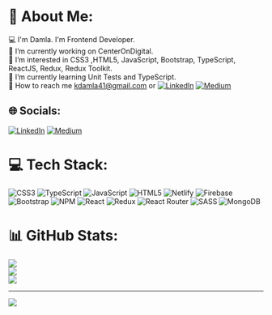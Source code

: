 # 💫 About Me:
💻 I'm Damla. I'm Frontend Developer. <br>🏢 I’m currently working on CenterOnDigital.<br> 👀 I’m interested in CSS3 ,HTML5, JavaScript, Bootstrap, TypeScript, ReactJS, Redux, Redux Toolkit.<br>🌱 I’m currently learning Unit Tests and TypeScript.<br> 📩  How to reach me  kdamla41@gmail.com or [![LinkedIn](https://img.shields.io/badge/LinkedIn-%230077B5.svg?logo=linkedin&logoColor=white)](https://linkedin.com/in/damla-kara-348081232) [![Medium](https://img.shields.io/badge/Medium-12100E?logo=medium&logoColor=white)](https://medium.com/@@kdamla41) 


## 🌐 Socials:
[![LinkedIn](https://img.shields.io/badge/LinkedIn-%230077B5.svg?logo=linkedin&logoColor=white)](https://linkedin.com/in/damla-kara-348081232) [![Medium](https://img.shields.io/badge/Medium-12100E?logo=medium&logoColor=white)](https://medium.com/@@kdamla41) 

# 💻 Tech Stack:
![CSS3](https://img.shields.io/badge/css3-%231572B6.svg?style=for-the-badge&logo=css3&logoColor=white) ![TypeScript](https://img.shields.io/badge/typescript-%23007ACC.svg?style=for-the-badge&logo=typescript&logoColor=white) ![JavaScript](https://img.shields.io/badge/javascript-%23323330.svg?style=for-the-badge&logo=javascript&logoColor=%23F7DF1E) ![HTML5](https://img.shields.io/badge/html5-%23E34F26.svg?style=for-the-badge&logo=html5&logoColor=white) ![Netlify](https://img.shields.io/badge/netlify-%23000000.svg?style=for-the-badge&logo=netlify&logoColor=#00C7B7) ![Firebase](https://img.shields.io/badge/firebase-%23039BE5.svg?style=for-the-badge&logo=firebase) ![Bootstrap](https://img.shields.io/badge/bootstrap-%23563D7C.svg?style=for-the-badge&logo=bootstrap&logoColor=white) ![NPM](https://img.shields.io/badge/NPM-%23000000.svg?style=for-the-badge&logo=npm&logoColor=white) ![React](https://img.shields.io/badge/react-%2320232a.svg?style=for-the-badge&logo=react&logoColor=%2361DAFB) ![Redux](https://img.shields.io/badge/redux-%23593d88.svg?style=for-the-badge&logo=redux&logoColor=white) ![React Router](https://img.shields.io/badge/React_Router-CA4245?style=for-the-badge&logo=react-router&logoColor=white) ![SASS](https://img.shields.io/badge/SASS-hotpink.svg?style=for-the-badge&logo=SASS&logoColor=white) ![MongoDB](https://img.shields.io/badge/MongoDB-%234ea94b.svg?style=for-the-badge&logo=mongodb&logoColor=white)
# 📊 GitHub Stats:
![](https://github-readme-stats.vercel.app/api?username=damlakara5&theme=dark&hide_border=false&include_all_commits=false&count_private=false)<br/>
![](https://github-readme-streak-stats.herokuapp.com/?user=damlakara5&theme=dark&hide_border=false)<br/>
![](https://github-readme-stats.vercel.app/api/top-langs/?username=damlakara5&theme=dark&hide_border=false&include_all_commits=false&count_private=false&layout=compact)

---
[![](https://visitcount.itsvg.in/api?id=damlakara5&icon=0&color=0)](https://visitcount.itsvg.in)

<!-- Proudly created with GPRM ( https://gprm.itsvg.in ) -->
